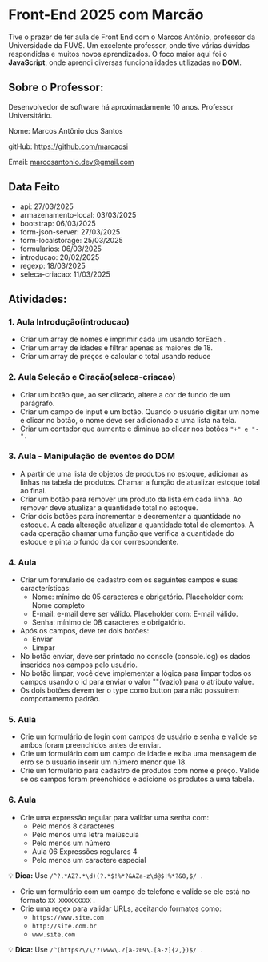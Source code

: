 # Front-End 2025 com Marcão

Tive o prazer de ter aula de Front End com o Marcos Antônio, professor da Universidade da FUVS. Um excelente professor, onde tive várias dúvidas respondidas e muitos novos aprendizados. O foco maior aqui foi o **JavaScript**, onde aprendi diversas funcionalidades utilizadas no **DOM**.

## Sobre o Professor:

Desenvolvedor de software há aproximadamente 10 anos. Professor Universitário.

Nome: Marcos Antônio dos Santos

gitHub: https://github.com/marcaosi

Email: marcosantonio.dev@gmail.com

## Data Feito

- api:                 27/03/2025
- armazenamento-local: 03/03/2025
- bootstrap:           06/03/2025
- form-json-server:    27/03/2025
- form-localstorage:   25/03/2025
- formularios:         06/03/2025
- introducao:          20/02/2025
- regexp:              18/03/2025
- seleca-criacao:      11/03/2025

## Atividades:

### 1. Aula Introdução(introducao)
- Criar um array de nomes e imprimir cada um usando forEach .
- Criar um array de idades e filtrar apenas as maiores de 18.
- Criar um array de preços e calcular o total usando reduce

### 2. Aula Seleção e Ciração(seleca-criacao)
- Criar um botão que, ao ser clicado, altere a cor de fundo de um parágrafo.
- Criar um campo de input e um botão. Quando o usuário digitar um nome e
clicar no botão, o nome deve ser adicionado a uma lista na tela.
- Criar um contador que aumente e diminua ao clicar nos botões `"+" e "-".`

### 3. Aula -  Manipulação de eventos do DOM
- A partir de uma lista de objetos de produtos no estoque, adicionar as linhas
na tabela de produtos. Chamar a função de atualizar estoque total ao final.
- Criar um botão para remover um produto da lista em cada linha. Ao remover
deve atualizar a quantidade total no estoque.
- Criar dois botões para incrementar e decrementar a quantidade no estoque.
A cada alteração atualizar a quantidade total de elementos. A cada
operação chamar uma função que verifica a quantidade do estoque e pinta
o fundo da cor correspondente.

### 4. Aula
- Criar um formulário de cadastro com os seguintes campos e suas características:
    - Nome: mínimo de 05 caracteres e obrigatório. Placeholder com: Nome completo
    - E-mail: e-mail deve ser válido. Placeholder com: E-mail válido.
    - Senha: mínimo de 08 caracteres e obrigatório.
- Após os campos, deve ter dois botões:
    - Enviar
    - Limpar
- No botão enviar, deve ser printado no console (console.log) os dados inseridos nos campos pelo usuário.
- No botão limpar, você deve implementar a lógica para limpar todos os campos usando o id para enviar o valor ""(vazio) para o atributo value.
- Os dois botões devem ter o type como button para não possuirem comportamento padrão.

### 5. Aula
- Crie um formulário de login com campos de usuário e senha e valide se
ambos foram preenchidos antes de enviar.
- Crie um formulário com um campo de idade e exiba uma mensagem de
erro se o usuário inserir um número menor que 18.
- Crie um formulário para cadastro de produtos com nome e preço. Valide
se os campos foram preenchidos e adicione os produtos a uma tabela.

### 6. Aula
- Crie uma expressão regular para validar uma senha com:
    - Pelo menos 8 caracteres
    - Pelo menos uma letra maiúscula
    - Pelo menos um número
    - Aula 06 Expressões regulares 4
    - Pelo menos um caractere especial

💡 **Dica:** Use `/^?.*AZ?.*\d)(?.*$!%*?&AZa-z\d@$!%*?&8,$/ .`

- Crie um formulário com um campo de telefone e valide se ele está no formato `XX XXXXXXXXX` .
- Crie uma regex para validar URLs, aceitando formatos como:
    - `https://www.site.com`
    - `http://site.com.br`
    - `www.site.com`
  
💡 **Dica:** Use `/^(https?\/\/?(www\.?[a-z09\.[a-z]{2,})$/ .`

